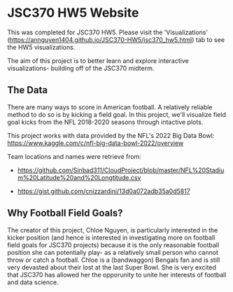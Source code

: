 # JSC370 HW5 Website

This was completed for JSC370 HW5. Please visit the 'Visualizations' (https://annguyen1404.github.io/JSC370-HW5/jsc370_hw5.html) tab to see the HW5 visualizations.

The aim of this project is to better learn and explore interactive visualizations- building off of the JSC370 midterm.

## The Data

There are many ways to score in American football. A relatively reliable method to do so is by kicking a field goal. In this project, we'll visualize field goal kicks from the NFL 2018-2020 seasons through intactive plots.

This project works with data provided by the NFL's 2022 Big Data Bowl: https://www.kaggle.com/c/nfl-big-data-bowl-2022/overview

Team locations and names were retrieve from:

- https://github.com/Sinbad311/CloudProject/blob/master/NFL%20Stadium%20Latitude%20and%20Longtitude.csv

- https://gist.github.com/cnizzardini/13d0a072adb35a0d5817


## Why Football Field Goals?

The creator of this project, Chloe Nguyen, is particularly interested in the kicker position (and hence is interested in investigating more on football field goals for JSC370 projects) because it is the only reasonable football position she can potentially play- as a relatively small person who cannot throw or catch a football. Chloe is a (bandwaggon) Bengals fan and is still very devasted about their lost at the last Super Bowl. She is very excited that JSC370 has allowed her the opporunity to unite her interests of football and data science.
